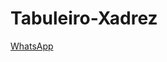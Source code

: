 # Tabuleiro-Xadrez

<a href="https://climacobnu.github.io/Xadrez/"  rel="nofollow" target="_blank">WhatsApp</a>  
